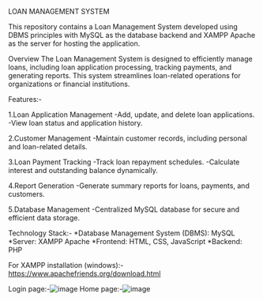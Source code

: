 LOAN MANAGEMENT SYSTEM

This repository contains a Loan Management System developed using DBMS principles with MySQL as the database backend and XAMPP Apache as the server for hosting the application.

Overview
The Loan Management System is designed to efficiently manage loans, including loan application processing, tracking payments, and generating reports. This system streamlines loan-related operations for organizations or financial institutions.

Features:-

1.Loan Application Management
-Add, update, and delete loan applications.
-View loan status and application history.

2.Customer Management
-Maintain customer records, including personal and loan-related details.

3.Loan Payment Tracking
-Track loan repayment schedules.
-Calculate interest and outstanding balance dynamically.

4.Report Generation
-Generate summary reports for loans, payments, and customers.

5.Database Management
-Centralized MySQL database for secure and efficient data storage.

Technology Stack:-
*Database Management System (DBMS): MySQL
*Server: XAMPP Apache
*Frontend: HTML, CSS, JavaScript
*Backend: PHP

For XAMPP installation (windows):-https://www.apachefriends.org/download.html


Login page:-![image](https://github.com/user-attachments/assets/7cabbd62-86c2-4374-b0c1-b72abcd412b8)
Home page:-![image](https://github.com/user-attachments/assets/6359c619-70d4-4301-bd4f-da83b68646d9)


